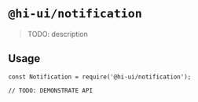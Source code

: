 # `@hi-ui/notification`

> TODO: description

## Usage

```
const Notification = require('@hi-ui/notification');

// TODO: DEMONSTRATE API
```
